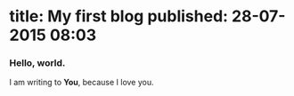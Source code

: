 title: My first blog
published: 28-07-2015 08:03
===
### Hello, world.

I am writing to **You**, because I love you.
